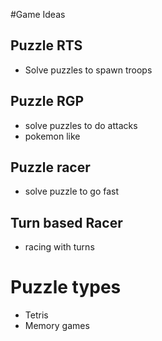 #Game Ideas

## Puzzle RTS
- Solve puzzles to spawn troops

## Puzzle RGP
- solve puzzles to do attacks
- pokemon like

## Puzzle racer
- solve puzzle to go fast

## Turn based Racer
- racing with turns


# Puzzle types
- Tetris
- Memory games

